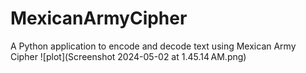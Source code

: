 # MexicanArmyCipher
A Python application to encode and decode text using Mexican Army Cipher
![plot](Screenshot 2024-05-02 at 1.45.14 AM.png)
